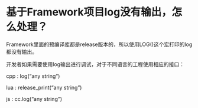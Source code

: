 # **基于Framework项目log没有输出，怎么处理？** #

Framework里面的预编译库都是release版本的，所以使用LOG()这个宏打印的log都没有输出。 

开发者如果需要使用log输出进行调试，对于不同语言的工程使用相应的接口： 

cpp : log(“any string”) 

lua : release_print(“any string”) 

js : cc.log(“any string”) 